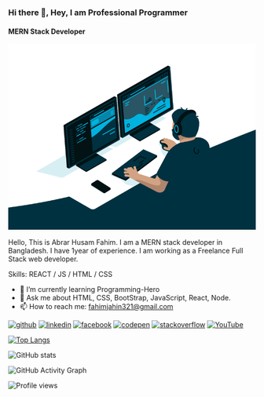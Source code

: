 ### Hi there 👋, Hey, I am Professional Programmer
#### MERN Stack Developer
![MERN Stack Developer](https://github.com/Abrarhusamfahim/Abrarhusamfahim/blob/main/code.gif)

Hello, This is Abrar Husam Fahim. I am a MERN stack developer in Bangladesh. I have 1year of experience. I am working as a Freelance Full Stack web developer.



Skills: REACT / JS / HTML / CSS

- 🌱 I’m currently learning Programming-Hero 
- 💬 Ask me about HTML, CSS, BootStrap, JavaScript, React, Node. 
- 📫 How to reach me: fahimjahin321@gmail.com 


[<img src='https://cdn.jsdelivr.net/npm/simple-icons@3.0.1/icons/github.svg' alt='github' height='40'>](https://github.com/Abrarhusamfahim)  [<img src='https://cdn.jsdelivr.net/npm/simple-icons@3.0.1/icons/linkedin.svg' alt='linkedin' height='40'>](https://www.linkedin.com/in/abrar-fahim-67aa45214/)  [<img src='https://cdn.jsdelivr.net/npm/simple-icons@3.0.1/icons/facebook.svg' alt='facebook' height='40'>](https://www.facebook.com/abrar.fahim.321)  [<img src='https://cdn.jsdelivr.net/npm/simple-icons@3.0.1/icons/codepen.svg' alt='codepen' height='40'>](https://codepen.io/abrarhusamfahim)  [<img src='https://cdn.jsdelivr.net/npm/simple-icons@3.0.1/icons/stackoverflow.svg' alt='stackoverflow' height='40'>](https://stackoverflow.com/users/abrar-fahim)  [<img src='https://cdn.jsdelivr.net/npm/simple-icons@3.0.1/icons/youtube.svg' alt='YouTube' height='40'>](https://www.youtube.com/channel/UC_6uhlpXmT1wpQknmgN7IhQ)  

[![Top Langs](https://github-readme-stats.vercel.app/api/top-langs/?username=Abrarhusamfahim)](https://github.com/anuraghazra/github-readme-stats)

![GitHub stats](https://github-readme-stats.vercel.app/api?username=Abrarhusamfahim&show_icons=true)  

![GitHub Activity Graph](https://activity-graph.herokuapp.com/graph?username=Abrarhusamfahim)  

![Profile views](https://gpvc.arturio.dev/Abrarhusamfahim)  
